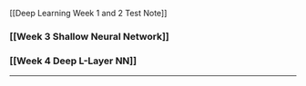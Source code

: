 [[Deep Learning Week 1 and 2 Test Note]]
### [[Week 3 Shallow Neural Network]]

### [[Week 4 Deep L-Layer NN]]


---



